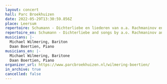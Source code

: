 ```yaml
---
layout: concert
hall: Parc Broekhuizen
date: 2022-05-29T13:30:59.856Z
place: Leersum
repertoire: Schumann - Dichterliebe en liederen van o.a. Rachmaninov en Quilter
repertoire_en: Schumann - Dichterliebe and songs by a.o. Rachmaninov and Quilter
musicians: |-
  Michael Wilmering, Bariton
  Daan Boertien, Piano
musicians_en: |-
  Michael Wilmering, Baritone
  Daan Boertien, Piano
organizer_url: https://www.parcbroekhuizen.nl/wilmering-boertien/
in_archive: true
cancelled: false
---
```

